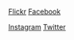 [Flickr](https://www.flickr.com/photos/thelittlethingswemiss/albums) [Facebook](https://www.facebook.com/TheLittleThingsWeMiss/)

[Instagram](https://www.instagram.com/tlt_wm/) [Twitter](https://twitter.com/tlt_wm)